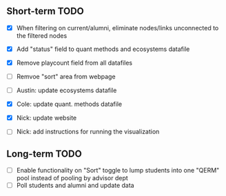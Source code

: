  ## Short-term TODO
 - [x] When filtering on current/alumni, eliminate nodes/links unconnected to the filtered nodes
 - [x] Add "status" field to quant methods and ecosystems datafile
 - [x] Remove playcount field from all datafiles
 - [ ] Remvoe "sort" area from webpage
 - [ ] Austin: update ecosystems datafile
 - [x] Cole: update quant. methods datafile
 - [x] Nick: update website
 - [ ] Nick: add instructions for running the visualization
 
 
## Long-term TODO
- [ ] Enable functionality on "Sort" toggle to lump students into one "QERM" pool instead of pooling by advisor dept
- [ ] Poll students and alumni and update data 
